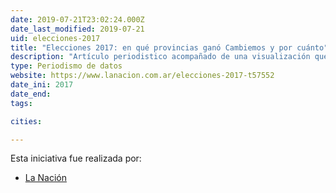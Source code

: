 ```yaml
---
date: 2019-07-21T23:02:24.000Z
date_last_modified: 2019-07-21
uid: elecciones-2017
title: "Elecciones 2017: en qué provincias ganó Cambiemos y por cuánto"
description: "Artículo periodistico acompañado de una visualización que muestra los resultados de los comisión del 2017 al Congreso en Argentina y en qué regiones ganaron los partidos que más votos obtuvieron."
type: Periodismo de datos
website: https://www.lanacion.com.ar/elecciones-2017-t57552
date_ini: 2017
date_end: 
tags:

cities: 

---
```


Esta iniciativa fue realizada por:

- [La Nación](/organizaciones/la-nacion-arg)

